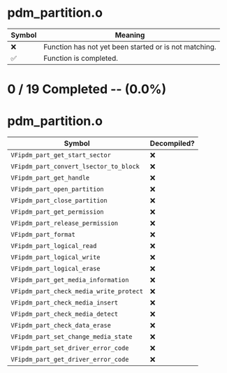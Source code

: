# pdm_partition.o
| Symbol | Meaning 
| ------------- | ------------- 
| :x: | Function has not yet been started or is not matching. 
| :white_check_mark: | Function is completed. 


# 0 / 19 Completed -- (0.0%)
# pdm_partition.o
| Symbol | Decompiled? |
| ------------- | ------------- |
| `VFipdm_part_get_start_sector` | :x: |
| `VFipdm_part_convert_lsector_to_block` | :x: |
| `VFipdm_part_get_handle` | :x: |
| `VFipdm_part_open_partition` | :x: |
| `VFipdm_part_close_partition` | :x: |
| `VFipdm_part_get_permission` | :x: |
| `VFipdm_part_release_permission` | :x: |
| `VFipdm_part_format` | :x: |
| `VFipdm_part_logical_read` | :x: |
| `VFipdm_part_logical_write` | :x: |
| `VFipdm_part_logical_erase` | :x: |
| `VFipdm_part_get_media_information` | :x: |
| `VFipdm_part_check_media_write_protect` | :x: |
| `VFipdm_part_check_media_insert` | :x: |
| `VFipdm_part_check_media_detect` | :x: |
| `VFipdm_part_check_data_erase` | :x: |
| `VFipdm_part_set_change_media_state` | :x: |
| `VFipdm_part_set_driver_error_code` | :x: |
| `VFipdm_part_get_driver_error_code` | :x: |
